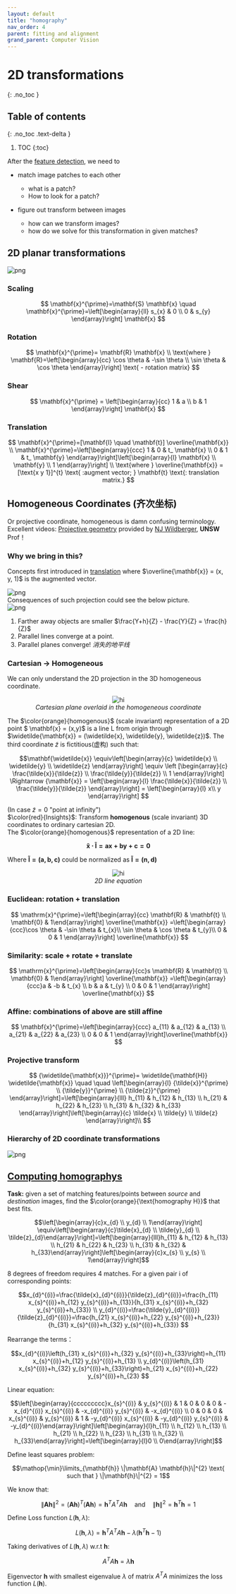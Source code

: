```yaml
---
layout: default
title: "homography"
nav_order: 4
parent: fitting and alignment
grand_parent: Computer Vision
---
```


# 2D transformations
{: .no_toc }

## Table of contents
{: .no_toc .text-delta }

1. TOC
{:toc}

After the [feature detection](https://eetose.github.io/docs/image%20cv/corner/), we need to 

- match image patches to each other
  - what is a patch?
  - How to look for a patch?

- figure out transform between images
  - how can we transform images?
  - how do we solve for this transformation in given matches?
  
## 2D planar transformations
![png](/assets/image/panorama/transformation.jpg)

### Scaling

$$
\mathbf{x}^{\prime}=\mathbf{S} \mathbf{x} \quad \mathbf{x}^{\prime}=\left[\begin{array}{ll}
s_{x} & 0 \\
0 & s_{y}
\end{array}\right] \mathbf{x}
$$

### Rotation

$$
\mathbf{x}^{\prime}= \mathbf{R}  \mathbf{x} \\
\text{where } \mathbf{R}=\left[\begin{array}{cc}
\cos \theta & -\sin \theta \\
\sin \theta & \cos \theta
\end{array}\right] \text{ - rotation matrix}
$$

### Shear

$$
\mathbf{x}^{\prime} = \left[\begin{array}{cc}
1 & a \\
b & 1 
\end{array}\right] \mathbf{x}
$$

### <a name="translation"></a> Translation

$$
\mathbf{x}^{\prime}=[\mathbf{I} \quad \mathbf{t}] \overline{\mathbf{x}} \\
\mathbf{x}^{\prime}=\left[\begin{array}{ccc}
1 & 0 & t_ \mathbf{x} \\
0 & 1 & t_ \mathbf{y}
\end{array}\right]\left[\begin{array}{l}
\mathbf{x} \\
\mathbf{y} \\
1
\end{array}\right] \\
\text{where } \overline{\mathbf{x}} = [\text{x y 1}]^{t} \text{ :augment vector; } \mathbf{t} \text{: translation matrix.} 
$$

## Homogeneous Coordinates (齐次坐标)
Or projective coordinate, homogeneous is damn confusing terminology. <br>
Excellent videos: [Projective geometry](https://www.youtube.com/watch?v=NYK0GBQVngs) provided by [NJ Wildberger](https://web.maths.unsw.edu.au/~norman/), **UNSW** Prof！
### Why we bring in this?
Concepts first introduced in [translation](#translation) where $\overline{\mathbf{x}} = (x, y, 1)$ is the augmented vector. <br>

![png](/assets/image/panorama/pinhole.png) <br> 
Consequences of such projection could see the below picture.<br>
![png](/assets/image/panorama/consequence.png)
1. Farther away objects are smaller $\frac{Y+h}{Z} - \frac{Y}{Z} = \frac{h}{Z}$
2. Parallel lines converge at a point.
3. Parallel planes converge! *消失的地平线*

### Cartesian -> Homogeneous
We can only understand the 2D projection in the 3D homogeneous coordinate.
<p align = "center">
<img src="/assets/image/panorama/homo.png" alt="hi" class="inline"/><br>
<em>Cartesian plane overlaid in the homogeneous coordinate</em>
</p>

The $\color{orange}{homogenous}$ (scale invariant) representation of a 2D point $ \mathbf{x} = (x,y)$ is a line L from origin through $\widetilde{\mathbf{x}} = (\widetilde{x}, \widetilde{y}, \widetilde{z})$. The third coordinate $\widetilde{z}$ is fictitious(虚构) such that:

$$\mathbf{\widetilde{x}} \equiv\left[\begin{array}{c}
\widetilde{x} \\
\widetilde{y} \\
\widetilde{z}
\end{array}\right] \equiv  \left [\begin{array}{c}
\frac{\tilde{x}}{\tilde{z}} \\
\frac{\tilde{y}}{\tilde{z}} \\
1
\end{array}\right] \Rightarrow {\mathbf{x}} = \left[\begin{array}{l}
\frac{\tilde{x}}{\tilde{z}} \\
\frac{\tilde{y}}{\tilde{z}}
\end{array}\right] = 
\left[\begin{array}{l} x\\ y \end{array}\right]
$$

(In case $\tilde{z}=0$ "point at infinity")<br>
$\color{red}{Insights}$: Transform $\mathbf{homogenous}$ (scale invariant) 3D coordinates to ordinary cartesian 2D. <br>
The $\color{orange}{homogenous}$ representation of a 2D line:

$$
\mathbf{\widetilde{x} \cdot \mathbf{\widetilde{l}} = ax+by+c=0} 
$$

Where $\mathbf{\widetilde{l}=(a,b,c)}$ could be normalized as $\mathbf{\widetilde{l}=(\mathbf{n}, d)}$
<p align = "center">
<img src="/assets/image/panorama/line.jpg" alt="hi" class="inline"/><br>
<em>2D line equation</em>
</p>

### Euclidean: rotation + translation

 $$
 \mathrm{x}^{\prime}=\left[\begin{array}{cc} \mathbf{R} & \mathbf{t} \\ \mathbf{0} & 1\end{array}\right] \overline{\mathbf{x}}
 =\left[\begin{array}{ccc}\cos \theta & -\sin \theta & t_{x}\\ \sin \theta & \cos \theta & t_{y}\\ 0 & 0 & 1 \end{array}\right] \overline{\mathbf{x}}
 $$

### Similarity: scale + rotate + translate
 
 $$
 \mathrm{x}^{\prime}=\left[\begin{array}{cc}s \mathbf{R} & \mathbf{t} \\ \mathbf{0} & 1\end{array}\right] \overline{\mathbf{x}}
 =\left[\begin{array}{ccc}a & -b & t_{x} \\ b & a & t_{y} \\ 0 & 0 & 1 \end{array}\right] \overline{\mathbf{x}}
 $$

### Affine: combinations of above are still affine

$$
\mathbf{x}^{\prime}=\left[\begin{array}{ccc}
a_{11} & a_{12} & a_{13} \\
a_{21} & a_{22} & a_{23} \\
0 & 0 & 1
\end{array}\right]\overline{\mathbf{x}}
$$

### Projective transform

$$
  {\widetilde{\mathbf{x}}}^{\prime}= \widetilde{\mathbf{H}} \widetilde{\mathbf{x}} \quad \quad
  \left[\begin{array}{l}
{\tilde{x}}^{\prime} \\
{\tilde{y}}^{\prime} \\
{\tilde{z}}^{\prime}
\end{array}\right]=\left[\begin{array}{lll}
h_{11} & h_{12} & h_{13} \\
h_{21} & h_{22} & h_{23} \\
h_{31} & h_{32} & h_{33}
\end{array}\right]\left[\begin{array}{c}
\tilde{x} \\
\tilde{y} \\
\tilde{z}
\end{array}\right]\\
$$

### Hierarchy of 2D coordinate transformations
![png](/assets/image/panorama/hierarchy.jpg)

<!-- 
### Review of transformations in homogeneous coordinates
\begin{aligned}
&{\left[\begin{array}{c}
\tilde{x} \\
\tilde{y} \\
\tilde{z}
\end{array}\right]=\left[\begin{array}{ccc}
s & 0 & 0 \\
0 & s & 0 \\
0 & 0 & 1
\end{array}\right]\left[\begin{array}{c}
x \\
y \\
1
\end{array}\right] \quad\left[\begin{array}{c}
\tilde{x} \\
\tilde{y} \\
\tilde{z}
\end{array}\right]=\left[\begin{array}{ccc}
1 & 0 & t_{x} \\
0 & 1 & t_{y} \\
0 & 0 & 1
\end{array}\right]\left[\begin{array}{c}
x \\
y \\
1
\end{array}\right]} \\
&\quad\quad\quad\quad\quad\quad\text {Scaling \quad\quad\quad\quad\quad\quad\quad\quad\quad\quad Translation} \\
&{\left[\begin{array}{c}
\tilde{x} \\
\tilde{y} \\
\tilde{z}
\end{array}\right]=\left[\begin{array}{ccc}
\cos \theta & -\sin \theta & 0 \\
\sin \theta & \cos \theta & 0 \\
0 & 0 & 1
\end{array}\right]\left[\begin{array}{c}
x \\
y \\
1
\end{array}\right] \quad\left[\begin{array}{c}
\tilde{x} \\
\tilde{y} \\
\tilde{z}
\end{array}\right]=\left[\begin{array}{ccc}
a & -b & t_{x} \\
b & a & t{y} \\
0 & 0 & 1
\end{array}\right]\left[\begin{array}{c}
x \\
y \\
1
\end{array}\right]} \\
&\quad\quad\quad\quad\quad\quad\quad\quad\text {Rotation \qquad\qquad\qquad\qquad\qquad\qquad Similarity} 
\end{aligned}
 -->

## [Computing homographys](https://www.youtube.com/watch?v=l_qjO4cM74o&list=PL2zRqk16wsdp8KbDfHKvPYNGF2L-zQASc&index=5)
**Task:** given a set of matching features/points between *source* and *destination* images, find the $\color{orange}{\text{homography H}}$ that best fits.

$$\left[\begin{array}{c}x_{d} \\ y_{d} \\ 1\end{array}\right] \equiv\left[\begin{array}{c}\tilde{x}_{d} \\ \tilde{y}_{d} \\ \tilde{z}_{d}\end{array}\right]=\left[\begin{array}{lll}h_{11} & h_{12} & h_{13} \\ h_{21} & h_{22} & h_{23} \\ h_{31} & h_{32} & h_{33}\end{array}\right]\left[\begin{array}{c}x_{s} \\ y_{s} \\ 1\end{array}\right]$$

8 degrees of freedom requires 4 matches. For a given pair i of corresponding points:

$$x_{d}^{(i)}=\frac{\tilde{x}_{d}^{(i)}}{\tilde{z}_{d}^{(i)}}=\frac{h_{11} x_{s}^{(i)}+h_{12} y_{s}^{(i)}+h_{13}}{h_{31} x_{s}^{(i)}+h_{32} y_{s}^{(i)}+h_{33}} \\
  y_{d}^{(i)}=\frac{\tilde{y}_{d}^{(i)}}{\tilde{z}_{d}^{(i)}}=\frac{h_{21} x_{s}^{(i)}+h_{22} y_{s}^{(i)}+h_{23}}{h_{31} x_{s}^{(i)}+h_{32} y_{s}^{(i)}+h_{33}} $$

Rearrange the terms：

$$x_{d}^{(i)}\left(h_{31} x_{s}^{(i)}+h_{32} y_{s}^{(i)}+h_{33}\right)=h_{11} x_{s}^{(i)}+h_{12} y_{s}^{(i)}+h_{13} \\
  y_{d}^{(i)}\left(h_{31} x_{s}^{(i)}+h_{32} y_{s}^{(i)}+h_{33}\right)=h_{21} x_{s}^{(i)}+h_{22} y_{s}^{(i)}+h_{23} $$

Linear equation:

$$\left[\begin{array}{ccccccccc}x_{s}^{(i)} & y_{s}^{(i)} & 1 & 0 & 0 & 0 & -x_{d}^{(i)} x_{s}^{(i)} & -x_{d}^{(i)} y_{s}^{(i)} & -x_{d}^{(i)} \\ 0 & 0 & 0 & x_{s}^{(i)} & y_{s}^{(i)} & 1 & -y_{d}^{(i)} x_{s}^{(i)} & -y_{d}^{(i)} y_{s}^{(i)} & -y_{d}^{(i)}\end{array}\right]\left[\begin{array}{l}h_{11} \\ h_{12} \\ h_{13} \\ h_{21} \\ h_{22} \\ h_{23} \\ h_{31} \\ h_{32} \\ h_{33}\end{array}\right]=\left[\begin{array}{l}0 \\ 0\end{array}\right]$$

Define least squares problem:

$$\mathop{\min}\limits_{\mathbf{h}} \|\mathbf{A} \mathbf{h}\|^{2} \text{ such that } \|\mathbf{h}\|^{2} = 1$$ 

We know that:

$$\|\mathbf{A} \mathbf{h}\|^{2}=(\mathbf{A} \mathbf{h})^{T}(\mathbf{A} \mathbf{h})=\mathbf{h}^{T} A^{T} A \mathbf{h} 
\quad \text{and} \quad\|\mathbf{h}\|^{2}=\mathbf{h}^{T} \mathbf{h}=1$$

Define Loss function $L(\mathbf{h}, \lambda)$:

$$
L(\mathbf{h}, \lambda)=\mathbf{h}^{T} A^{T} A \mathbf{h}-\lambda\left(\mathbf{h}^{T} \mathbf{h}-1\right)
$$

Taking derivatives of $L(\mathbf{h}, \lambda)$ w.r.t $\mathbf{h}$: 

$$A^{T} A \mathbf{h}=\lambda \mathbf{h}$$

Eigenvector $\mathbf{h}$ with smallest eigenvalue $\lambda$ of matrix $A^{T} A$ minimizes the loss function $L(\mathbf{h})$.